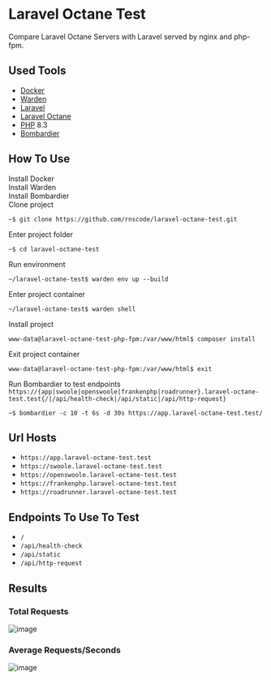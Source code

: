# Laravel Octane Test

Compare Laravel Octane Servers with Laravel served by nginx and php-fpm.

## Used Tools

- [Docker](https://www.docker.com/)
- [Warden](https://warden.dev/)
- [Laravel](https://laravel.com/)
- [Laravel Octane](https://github.com/laravel/octane)
- [PHP](https://www.php.net/) 8.3
- [Bombardier](https://github.com/codesenberg/bombardier)

## How To Use

Install Docker\
Install Warden\
Install Bombardier\
Clone project
````shell
~$ git clone https://github.com/rnscode/laravel-octane-test.git
````
Enter project folder
```shell
~$ cd laravel-octane-test
```
Run environment
```shell
~/laravel-octane-test$ warden env up --build
```
Enter project container
```shell
~/laravel-octane-test$ warden shell
```
Install project
```shell
www-data@laravel-octane-test-php-fpm:/var/www/html$ composer install
```
Exit project container
```shell
www-data@laravel-octane-test-php-fpm:/var/www/html$ exit
```
Run Bombardier to test endpoints `https://{app|swoole|openswoole|frankenphp|roadrunner}.laravel-octane-test.test{/|/api/health-check|/api/static|/api/http-request}`
```shell
~$ bombardier -c 10 -t 6s -d 30s https://app.laravel-octane-test.test/
```

## Url Hosts
- `https://app.laravel-octane-test.test`
- `https://swoole.laravel-octane-test.test`
- `https://openswoole.laravel-octane-test.test`
- `https://frankenphp.laravel-octane-test.test`
- `https://roadrunner.laravel-octane-test.test`

## Endpoints To Use To Test

- `/`
- `/api/health-check`
- `/api/static`
- `/api/http-request`

## Results

### Total Requests
![image](https://github.com/user-attachments/assets/c5a5005e-117c-4985-843f-bf3bf4198cec)

### Average Requests/Seconds
![image](https://github.com/user-attachments/assets/e6f34381-da53-4fdb-9961-f49b1fb3529d)

